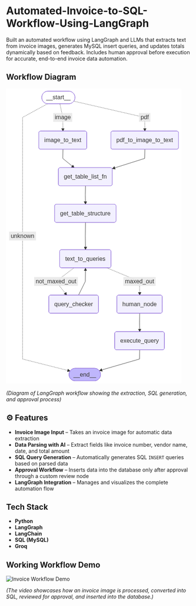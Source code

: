 # Automated-Invoice-to-SQL-Workflow-Using-LangGraph
Built an automated workflow using LangGraph and LLMs that extracts text from invoice images, generates MySQL insert queries, and updates totals dynamically based on feedback. Includes human approval before execution for accurate, end-to-end invoice data automation.


##  Workflow Diagram
![Workflow Diagram](resources/workflow_graph.png)


*(Diagram of LangGraph workflow showing the extraction, SQL generation, and approval process)*



## ⚙️ Features
- **Invoice Image Input** – Takes an invoice image for automatic data extraction  
- **Data Parsing with AI** – Extract fields like invoice number, vendor name, date, and total amount  
-  **SQL Query Generation** – Automatically generates SQL `INSERT` queries based on parsed data  
-  **Approval Workflow** – Inserts data into the database only after approval through a custom review node  
- **LangGraph Integration** – Manages and visualizes the complete automation flow  

##  Tech Stack
- **Python**
- **LangGraph**
- **LangChain**
- **SQL (MySQL)**
- **Groq**


## Working Workflow Demo 

![Invoice Workflow Demo](resources/video_invoice_workflow_.gif)




*(The video showcases how an invoice image is processed, converted into SQL, reviewed for approval, and inserted into the database.)*









